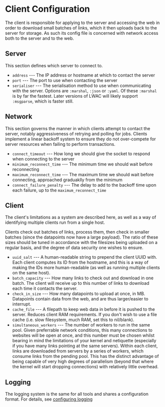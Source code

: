 Client Configuration
====================
The client is responsible for applying to the server and accessing the web in order to download small batches of links, which it then uploads back to the server for storage.  As such its config file is concerned with network access both to the server and to the web.



Server
------
This section defines which server to connect to.

 * `address`    --- The IP address or hostname at which to contact the server
 * `port`       --- The port to use when contacting the server
 * `serialiser` --- The serialisation method to use when communicating with the server.  Options are `:marshal`, `:json` or `:yaml`.  Of these `:marshal` is by far the fastest.  Later versions of LWAC will likely support `:msgparse`, which is faster still.


Network
-------
This section governs the manner in which clients attempt to contact the server, notably aggressiveness of retrying and polling for jobs.  Clients implement a linear backoff system to ensure they do not over-compete for server resources when failing to perform transactions.

 * `connect_timeout`         --- How long we should give the socket to respond when connecting to the server
 * `minimum_reconnect_time`  --- The minimum time we should wait before reconnecting
 * `maximum_reconnect_time`  --- The maximum time we should wait before connecting, approached graduaklly from the minimum
 * `connect_failure_penalty` --- The delay to add to the backoff time upon each failure, up to the `maximum_reconnect_time`

Client
------
The client's limitations as a system are described here, as well as a way of identifying multiple clients run from a single host.  

Clients check out batches of links, process them, then check in smaller batches (since the datapoints now have a large payload).  The ratio of these sizes should be tuned in accordance with the filesizes being uploaded on a regular basis, and the degree of data security one wishes to ensure.

 * `uuid_salt` --- A human-readable string to prepend the client UUID with.  Each client computes its ID from the hostname, and this is a way of making the IDs more human-readable (as well as running multiple clients on the same host).
 * `batch_capacity` --- How many links to check out and download in one batch.  The client will receive up to this number of links to download each time it contacts the server.
 * `check_in_size` --- How many datapoints to upload at once, in MB.  Datapoints contain data from the web, and are thus larger/easier to interrupt.
 * `cache_file` --- A filepath to keep web data in before it is pushed to the server.  Reduces client RAM requirements.  If you don't wish to use a file cache (i.e. slow filesystem, much RAM, set this to nil/blank).
 * `simultaneous_workers` --- The number of workers to run in the same pool.  Given preferrable network conditions, this many connections to websites will be open at once, and this number must be chosen whilst bearing in mind the limitations of your kernel and netiquette (especially if you have many links pointing at the same servers).  Within each client, links are downloaded from servers by a series of workers, which consume links from the pending pool.  This has the distinct advantage of being capable of very high degrees of parallelism (beyond that where the kernel will start dropping connections) with relatively little overhead.

  
Logging
-------
The logging system is the same for all tools and shares a configuration format.  For details, see [configuring logging](log_config.html)
